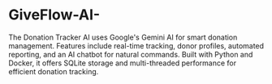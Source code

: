 # GiveFlow-AI-
The Donation Tracker AI uses Google's Gemini AI for smart donation management. Features include real-time tracking, donor profiles, automated reporting, and an AI chatbot for natural commands. Built with Python and Docker, it offers SQLite storage and multi-threaded performance for efficient donation tracking.

